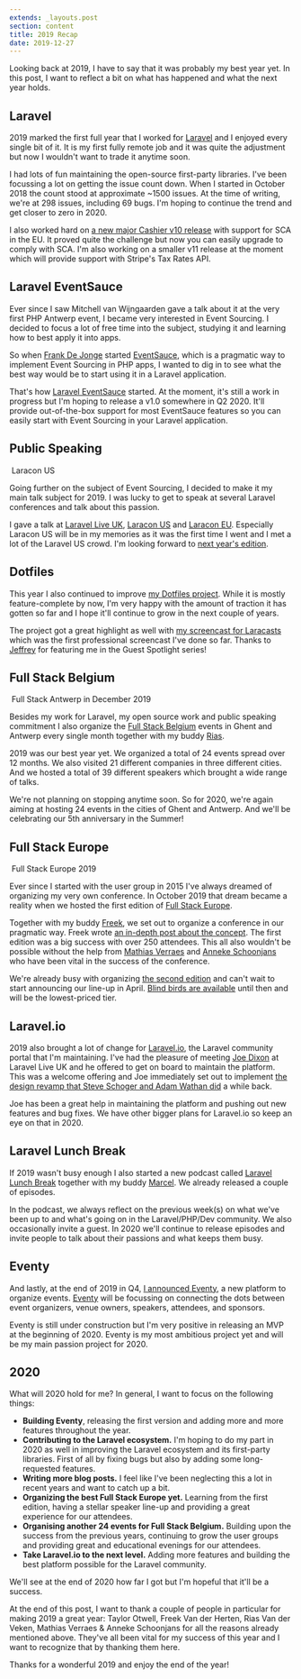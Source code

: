 ```yaml
---
extends: _layouts.post
section: content
title: 2019 Recap
date: 2019-12-27
---
```

Looking back at 2019, I have to say that it was probably my best year yet. In this post, I want to reflect a bit on what has happened and what the next year holds.

## Laravel

2019 marked the first full year that I worked for [Laravel](https://laravel.com/) and I enjoyed every single bit of it. It is my first fully remote job and it was quite the adjustment but now I wouldn't want to trade it anytime soon. 

I had lots of fun maintaining the open-source first-party libraries. I've been focussing a lot on getting the issue count down. When I started in October 2018 the count stood at approximate ~1500 issues. At the time of writing, we're at 298 issues, including 69 bugs. I'm hoping to continue the trend and get closer to zero in 2020.

I also worked hard on [a new major Cashier v10 release](https://blog.laravel.com/cashier-v10) with support for SCA in the EU. It proved quite the challenge but now you can easily upgrade to comply with SCA. I'm also working on a smaller v11 release at the moment which will provide support with Stripe's Tax Rates API.

## Laravel EventSauce

Ever since I saw Mitchell van Wijngaarden gave a talk about it at the very first PHP Antwerp event, I became very interested in Event Sourcing. I decided to focus a lot of free time into the subject, studying it and learning how to best apply it into apps.

So when [Frank De Jonge](https://twitter.com/frankdejonge) started [EventSauce](https://eventsauce.io/), which is a pragmatic way to implement Event Sourcing in PHP apps, I wanted to dig in to see what the best way would be to start using it in a Laravel application.

That's how [Laravel EventSauce](https://github.com/EventSaucePHP/LaravelEventSauce) started. At the moment, it's still a work in progress but I'm hoping to release a v1.0 somewhere in Q2 2020. It'll provide out-of-the-box support for most EventSauce features so you can easily start with Event Sourcing in your Laravel application.

## Public Speaking

<p class="image">
    <img src="/assets/images/posts/2019-recap/laracon-us.jpeg" alt="">
    <span>Laracon US</span>
</p>

Going further on the subject of Event Sourcing, I decided to make it my main talk subject for 2019. I was lucky to get to speak at several Laravel conferences and talk about this passion. 

I gave a talk at [Laravel Live UK](https://laravellive.uk/2019), [Laracon US](https://www.youtube.com/watch?v=2yos8WUG5z4) and [Laracon EU](https://www.youtube.com/watch?v=dL6186yr9nI). Especially Laracon US will be in my memories as it was the first time I went and I met a lot of the Laravel US crowd. I'm looking forward to [next year's edition](https://laracon.us/).

## Dotfiles

This year I also continued to improve [my Dotfiles project](https://github.com/driesvints/dotfiles). While it is mostly feature-complete by now, I'm very happy with the amount of traction it has gotten so far and I hope it'll continue to grow in the next couple of years.

The project got a great highlight as well with [my screencast for Laracasts](https://laracasts.com/series/guest-spotlight/episodes/1) which was the first professional screencast I've done so far. Thanks to [Jeffrey](https://twitter.com/jeffrey_way) for featuring me in the Guest Spotlight series!

## Full Stack Belgium

<p class="image">
    <img src="/assets/images/posts/2019-recap/fsbe.jpeg" alt="">
    <span>Full Stack Antwerp in December 2019</span>
</p>

Besides my work for Laravel, my open source work and public speaking commitment I also organize the [Full Stack Belgium](https://fullstackbelgium.be/) events in Ghent and Antwerp every single month together with my buddy [Rias](https://twitter.com/riasvdv).

2019 was our best year yet. We organized a total of 24 events spread over 12 months. We also visited 21 different companies in three different cities. And we hosted a total of 39 different speakers which brought a wide range of talks. 

We're not planning on stopping anytime soon. So for 2020, we're again aiming at hosting 24 events in the cities of Ghent and Antwerp. And we'll be celebrating our 5th anniversary in the Summer!

## Full Stack Europe

<p class="image">
    <img src="/assets/images/posts/2019-recap/fseu.jpeg" alt="">
    <span>Full Stack Europe 2019</span>
</p>

Ever since I started with the user group in 2015 I've always dreamed of organizing my very own conference. In October 2019 that dream became a reality when we hosted the first edition of [Full Stack Europe](https://fullstackeurope.com/2019).

Together with my buddy [Freek](https://twitter.com/freekmurze), we set out to organize a conference in our pragmatic way. Freek wrote [an in-depth post about the concept](https://freek.dev/1209-how-php-conferences-can-be-improved). The first edition was a big success with over 250 attendees. This all also wouldn't be possible without the help from [Mathias Verraes](https://twitter.com/mathiasverraes) and [Anneke Schoonjans](https://twitter.com/annekeschoonjns) who have been vital in the success of the conference.

We're already busy with organizing [the second edition](https://fullstackeurope.com/2020) and can't wait to start announcing our line-up in April. [Blind birds are available](https://ti.to/on3/fullstack20) until then and will be the lowest-priced tier.

## Laravel.io

2019 also brought a lot of change for [Laravel.io](https://laravel.io/), the Laravel community portal that I'm maintaining. I've had the pleasure of meeting [Joe Dixon](https://twitter.com/_joedixon) at Laravel Live UK and he offered to get on board to maintain the platform. This was a welcome offering and Joe immediately set out to implement [the design revamp that Steve Schoger and Adam Wathan did](https://medium.com/refactoring-ui/redesigning-laravel-io-c47ac495dff0) a while back.

Joe has been a great help in maintaining the platform and pushing out new features and bug fixes. We have other bigger plans for Laravel.io so keep an eye on that in 2020.

## Laravel Lunch Break

If 2019 wasn't busy enough I also started a new podcast called [Laravel Lunch Break](https://www.laravellunchbreak.com/) together with my buddy [Marcel](https://twitter.com/marcelpociot). We already released a couple of episodes. 

In the podcast, we always reflect on the previous week(s) on what we've been up to and what's going on in the Laravel/PHP/Dev community. We also occasionally invite a guest. In 2020 we'll continue to release episodes and invite people to talk about their passions and what keeps them busy.

## Eventy

And lastly, at the end of 2019 in Q4, [I announced Eventy](https://driesvints.com/blog/announcing-eventy/), a new platform to organize events. [Eventy](https://eventy.io/) will be focussing on connecting the dots between event organizers, venue owners, speakers, attendees, and sponsors. 

Eventy is still under construction but I'm very positive in releasing an MVP at the beginning of 2020. Eventy is my most ambitious project yet and will be my main passion project for 2020.

## 2020

What will 2020 hold for me? In general, I want to focus on the following things:

- **Building Eventy**, releasing the first version and adding more and more features throughout the year.
- **Contributing to the Laravel ecosystem.** I'm hoping to do my part in 2020 as well in improving the Laravel ecosystem and its first-party libraries. First of all by fixing bugs but also by adding some long-requested features.
- **Writing more blog posts.** I feel like I've been neglecting this a lot in recent years and want to catch up a bit.
- **Organizing the best Full Stack Europe yet.** Learning from the first edition, having a stellar speaker line-up and providing a great experience for our attendees.
- **Organising another 24 events for Full Stack Belgium.** Building upon the success from the previous years, continuing to grow the user groups and providing great and educational evenings for our attendees. 
- **Take Laravel.io to the next level.** Adding more features and building the best platform possible for the Laravel community.

We'll see at the end of 2020 how far I got but I'm hopeful that it'll be a success.

At the end of this post, I want to thank a couple of people in particular for making 2019 a great year: Taylor Otwell, Freek Van der Herten, Rias Van der Veken, Mathias Verraes & Anneke Schoonjans for all the reasons already mentioned above. They've all been vital for my success of this year and I want to recognize that by thanking them here.

Thanks for a wonderful 2019 and enjoy the end of the year!
